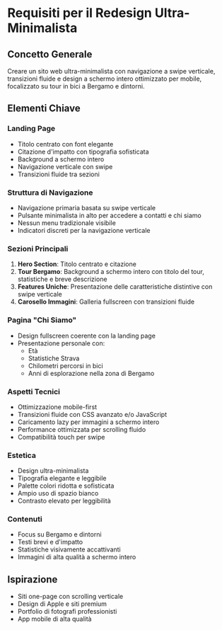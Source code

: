 # Requisiti per il Redesign Ultra-Minimalista

## Concetto Generale
Creare un sito web ultra-minimalista con navigazione a swipe verticale, transizioni fluide e design a schermo intero ottimizzato per mobile, focalizzato su tour in bici a Bergamo e dintorni.

## Elementi Chiave

### Landing Page
- Titolo centrato con font elegante
- Citazione d'impatto con tipografia sofisticata
- Background a schermo intero
- Navigazione verticale con swipe
- Transizioni fluide tra sezioni

### Struttura di Navigazione
- Navigazione primaria basata su swipe verticale
- Pulsante minimalista in alto per accedere a contatti e chi siamo
- Nessun menu tradizionale visibile
- Indicatori discreti per la navigazione verticale

### Sezioni Principali
1. **Hero Section**: Titolo centrato e citazione
2. **Tour Bergamo**: Background a schermo intero con titolo del tour, statistiche e breve descrizione
3. **Features Uniche**: Presentazione delle caratteristiche distintive con swipe verticale
4. **Carosello Immagini**: Galleria fullscreen con transizioni fluide

### Pagina "Chi Siamo"
- Design fullscreen coerente con la landing page
- Presentazione personale con:
  - Età
  - Statistiche Strava
  - Chilometri percorsi in bici
  - Anni di esplorazione nella zona di Bergamo

### Aspetti Tecnici
- Ottimizzazione mobile-first
- Transizioni fluide con CSS avanzato e/o JavaScript
- Caricamento lazy per immagini a schermo intero
- Performance ottimizzata per scrolling fluido
- Compatibilità touch per swipe

### Estetica
- Design ultra-minimalista
- Tipografia elegante e leggibile
- Palette colori ridotta e sofisticata
- Ampio uso di spazio bianco
- Contrasto elevato per leggibilità

### Contenuti
- Focus su Bergamo e dintorni
- Testi brevi e d'impatto
- Statistiche visivamente accattivanti
- Immagini di alta qualità a schermo intero

## Ispirazione
- Siti one-page con scrolling verticale
- Design di Apple e siti premium
- Portfolio di fotografi professionisti
- App mobile di alta qualità
